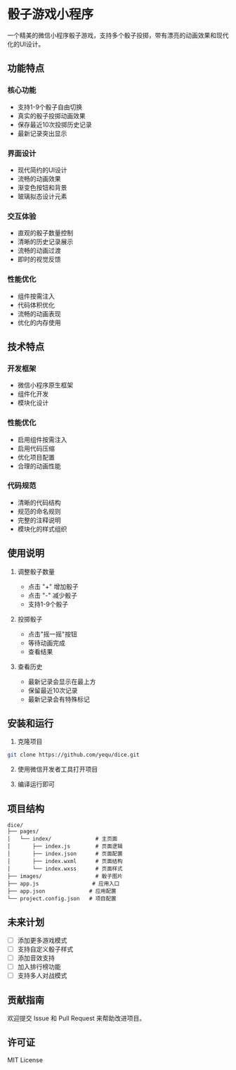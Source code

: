# 骰子游戏小程序

一个精美的微信小程序骰子游戏，支持多个骰子投掷，带有漂亮的动画效果和现代化的UI设计。

## 功能特点

### 核心功能
- 支持1-9个骰子自由切换
- 真实的骰子投掷动画效果
- 保存最近10次投掷历史记录
- 最新记录突出显示

### 界面设计
- 现代简约的UI设计
- 流畅的动画效果
- 渐变色按钮和背景
- 玻璃拟态设计元素

### 交互体验
- 直观的骰子数量控制
- 清晰的历史记录展示
- 流畅的动画过渡
- 即时的视觉反馈

### 性能优化
- 组件按需注入
- 代码体积优化
- 流畅的动画表现
- 优化的内存使用

## 技术特点

### 开发框架
- 微信小程序原生框架
- 组件化开发
- 模块化设计

### 性能优化
- 启用组件按需注入
- 启用代码压缩
- 优化项目配置
- 合理的动画性能

### 代码规范
- 清晰的代码结构
- 规范的命名规则
- 完整的注释说明
- 模块化的样式组织

## 使用说明

1. 调整骰子数量
   - 点击 "+" 增加骰子
   - 点击 "-" 减少骰子
   - 支持1-9个骰子

2. 投掷骰子
   - 点击"摇一摇"按钮
   - 等待动画完成
   - 查看结果

3. 查看历史
   - 最新记录会显示在最上方
   - 保留最近10次记录
   - 最新记录会有特殊标记

## 安装和运行

1. 克隆项目
```bash
git clone https://github.com/yequ/dice.git
```

2. 使用微信开发者工具打开项目

3. 编译运行即可

## 项目结构

```
dice/
├── pages/
│   └── index/              # 主页面
│       ├── index.js        # 页面逻辑
│       ├── index.json      # 页面配置
│       ├── index.wxml      # 页面结构
│       └── index.wxss      # 页面样式
├── images/                 # 骰子图片
├── app.js                 # 应用入口
├── app.json              # 应用配置
└── project.config.json   # 项目配置
```

## 未来计划

- [ ] 添加更多游戏模式
- [ ] 支持自定义骰子样式
- [ ] 添加音效支持
- [ ] 加入排行榜功能
- [ ] 支持多人对战模式

## 贡献指南

欢迎提交 Issue 和 Pull Request 来帮助改进项目。

## 许可证

MIT License
